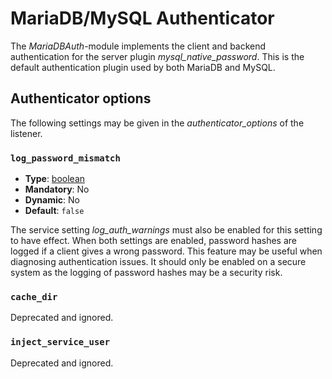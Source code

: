 # MariaDB/MySQL Authenticator

The *MariaDBAuth*-module implements the client and backend authentication for the
server plugin *mysql_native_password*. This is the default authentication
plugin used by both MariaDB and MySQL.

## Authenticator options

The following settings may be given in the *authenticator_options* of the
listener.

### `log_password_mismatch`

- **Type**: [boolean](../Getting-Started/Configuration-Guide.md#booleans)
- **Mandatory**: No
- **Dynamic**: No
- **Default**: `false`

The service setting *log_auth_warnings* must
also be enabled for this setting to have effect. When both settings are enabled,
password hashes are logged if a client gives a wrong password. This feature may
be useful when diagnosing authentication issues. It should only be enabled on a
secure system as the logging of password hashes may be a security risk.

### `cache_dir`

Deprecated and ignored.

### `inject_service_user`

Deprecated and ignored.
